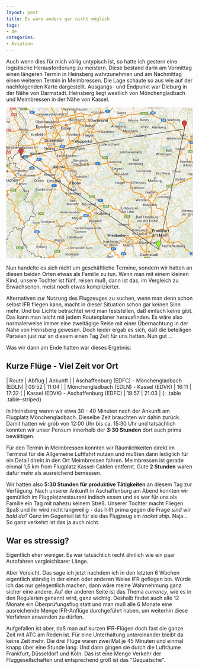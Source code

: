 ```yaml
---
layout: post
title: Es wäre anders gar nicht möglich
tags:
- de
categories:
- Aviation
---
```

Auch wenn dies für mich völlig untypisch ist, so hatte ich gestern eine logistische Herausforderung zu meistern. Diese bestand darin am Vormittag einen längeren Termin in Heinsberg wahrzunehmen und am Nachmittag einen weiteren Termin in Meimbressen. Die Lage schaute so aus wie auf der nachfolgenden Karte dargestellt. Ausgangs- und Endpunkt war Dieburg in der Nähe von Darmstadt. Heinsberg liegt westlich von Mönchengladbach und Meimbressen in der Nähe von Kassel.

![Heinsberg Meimbressen Dieburg](/img/posts/Heinsberg-Meimbressen-Dieburg.png)

Nun handelte es sich nicht um geschäftliche Termine, sondern wir hatten an diesen beiden Orten etwas als Familie zu tun. Wenn man mit einem kleinen Kind, unsere Tochter ist fünf, reisen muß, dann ist das, im Vergleich zu Erwachsenen, meist noch etwas komplizierter.

Alternativen zur Nutzung des Flugzeuges zu suchen, wenn man denn schon selbst IFR fliegen kann, macht in dieser Situation schon gar keinen Sinn mehr. Und bei Lichte betrachtet wird man feststellen, daß einfach keine gibt. Das kann man leicht mit jedem Routenplaner herausfinden. Es wäre also normalerweise immer eine zweitägige Reise mit einer Übernachtung in der Nähe von Heinsberg gewesen. Doch leider ergab es sich, daß die beteiligen Parteien just nur an diesem einen Tag Zeit für uns hatten. Nun gut ...

Was wir dann am Ende hatten war dieses Ergebnis:

## Kurze Flüge - Viel Zeit vor Ort

| Route                                         | Abflug | Ankunft |
| Aschaffenburg (EDFC) - Mönchengladbach (EDLN) | 09:52  | 11:04   |
| Mönchengladbach (EDLN) - Kassel (EDVK)        | 16:11  | 17:32   |
| Kassel (EDVK) - Aschaffenburg (EDFC)          | 19:57  | 21:03   |
{: .table .table-striped}

In Heinsberg waren wir etwa 30 - 40 Minuten nach der Ankunft am Flugplatz Mönchengladbach. Dieselbe Zeit brauchten wir dahin zurück. Damit hatten wir grob von 12:00 Uhr bis ca. 15:30 Uhr und tatsächlich konnten wir unser Pensum innerhalb der __3:30 Stunden__ dort auch prima bewältigen.

Für den Termin in Meimbressen konnten wir Räumlichkeiten direkt im Terminal für die Allgemeine Luftfahrt nutzen und mußten dann lediglich für ein Detail direkt in den Ort Meimbressen fahren. Meimbressen ist gerade einmal 1,5 km from Flugplatz Kassel-Calden entfernt. Gute __2 Stunden__ waren dafür mehr als ausreichend bemessen.

Wir hatten also __5:30 Stunden für produktive Tätigkeiten__ an diesem Tag zur Verfügung. Nach unserer Ankunft in Aschaffenburg am Abend konnten wir gemütlich im Flugplatzrestaurant indisch essen und es war für uns als Familie ein Tag mit nahezu keinem Streß. Unserer Tochter macht Fliegen Spaß und ihr wird nicht langweilig - das hilft prima gegen die Frage _sind wir bald da?_ Ganz im Gegenteil ist für sie das Flugzeug ein _rocket ship_. Naja... So ganz verkehrt ist das ja auch nicht.

## War es stressig?

Eigentlich eher weniger. Es war tatsächlich recht ähnlich wie ein paar Autofahren vergleichbarer Länge.

Aber Vorsicht. Das sage ich jetzt nachdem ich in den letzten 6 Wochen eigentlich ständig in der einen oder anderen Weise IFR geflogen bin. Würde ich das nur gelegentlich machen, dann wäre meine Wahrnehmung ganz sicher eine andere. Auf der anderen Seite ist das Thema _currency_, wie es in den Regularien genannt wird, ganz wichtig. Deshalb findet auch alle 12 Monate ein Überprüfungsflug statt und man muß alle 6 Monate eine ausreichende Menge IFR-Anflüge durchgeführt haben, um weiterhin diese Verfahren anwenden zu dürfen.

Aufgefallen ist aber, daß man auf kurzen IFR-Flügen doch fast die ganze Zeit mit ATC am Reden ist. Für eine Unterhaltung untereinander bleibt da keine Zeit mehr. Die drei Flüge waren zwei Mal je 45 Minuten und einmal knapp über eine Stunde lang. Und dann gingen sie durch die Lufträume Frankfurt, Düsseldorf und Köln. Das ist eine Menge Verkehr der Fluggesellschaften und entsprechend groß ist das "Gequatsche".
